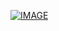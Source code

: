 [![IMAGE](https://cloud.appwrite.io/v1/storage/buckets/667d390e003b1971a8be/files/6813acbf003dbffb1853/preview?project=667d35ca0017fb21fc6c)](https://bentohub.netlify.app/)
